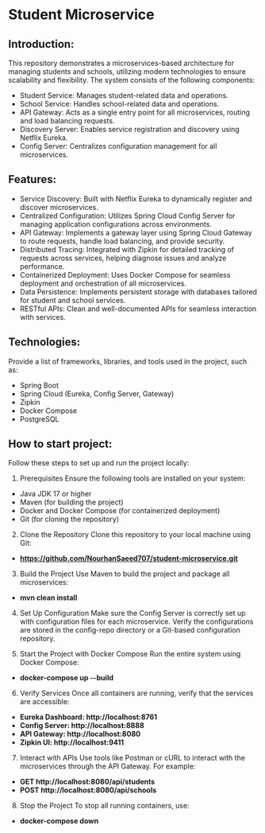 # Student Microservice
## Introduction:
This repository demonstrates a microservices-based architecture for managing students and schools, utilizing modern technologies to ensure scalability and flexibility. The system consists of the following components:
- Student Service: Manages student-related data and operations.
- School Service: Handles school-related data and operations.
- API Gateway: Acts as a single entry point for all microservices, routing and load balancing requests.
- Discovery Server: Enables service registration and discovery using Netflix Eureka.
- Config Server: Centralizes configuration management for all microservices.

## Features:
- Service Discovery: Built with Netflix Eureka to dynamically register and discover microservices.
- Centralized Configuration: Utilizes Spring Cloud Config Server for managing application configurations across environments.
- API Gateway: Implements a gateway layer using Spring Cloud Gateway to route requests, handle load balancing, and provide security.
- Distributed Tracing: Integrated with Zipkin for detailed tracking of requests across services, helping diagnose issues and analyze performance.
- Containerized Deployment: Uses Docker Compose for seamless deployment and orchestration of all microservices.
- Data Persistence: Implements persistent storage with databases tailored for student and school services.
- RESTful APIs: Clean and well-documented APIs for seamless interaction with services.

## Technologies:
Provide a list of frameworks, libraries, and tools used in the project, such as:
- Spring Boot
- Spring Cloud (Eureka, Config Server, Gateway)
- Zipkin
- Docker Compose
- PostgreSQL

## How to start project:
Follow these steps to set up and run the project locally:
1. Prerequisites
Ensure the following tools are installed on your system:
- Java JDK 17 or higher
- Maven (for building the project)
- Docker and Docker Compose (for containerized deployment)
- Git (for cloning the repository)
  
2. Clone the Repository
Clone this repository to your local machine using Git:
- **https://github.com/NourhanSaeed707/student-microservice.git**
  
3. Build the Project
Use Maven to build the project and package all microservices:
- **mvn clean install**
  
4. Set Up Configuration
Make sure the Config Server is correctly set up with configuration files for each microservice.
Verify the configurations are stored in the config-repo directory or a Git-based configuration repository.

5. Start the Project with Docker Compose
Run the entire system using Docker Compose:
- **docker-compose up --build**

6. Verify Services
Once all containers are running, verify that the services are accessible:
- **Eureka Dashboard: http://localhost:8761**
- **Config Server: http://localhost:8888**
- **API Gateway: http://localhost:8080**
- **Zipkin UI: http://localhost:9411**

7. Interact with APIs
Use tools like Postman or cURL to interact with the microservices through the API Gateway.
For example:
- **GET http://localhost:8080/api/students** 
- **POST http://localhost:8080/api/schools**

8. Stop the Project
To stop all running containers, use:
- **docker-compose down** 
